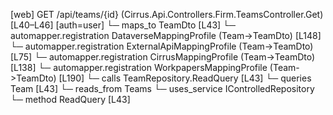 [web] GET /api/teams/{id}  (Cirrus.Api.Controllers.Firm.TeamsController.Get)  [L40–L46] [auth=user]
  └─ maps_to TeamDto [L43]
    └─ automapper.registration DataverseMappingProfile (Team->TeamDto) [L148]
    └─ automapper.registration ExternalApiMappingProfile (Team->TeamDto) [L75]
    └─ automapper.registration CirrusMappingProfile (Team->TeamDto) [L138]
    └─ automapper.registration WorkpapersMappingProfile (Team->TeamDto) [L190]
  └─ calls TeamRepository.ReadQuery [L43]
  └─ queries Team [L43]
    └─ reads_from Teams
  └─ uses_service IControlledRepository<Team>
    └─ method ReadQuery [L43]

